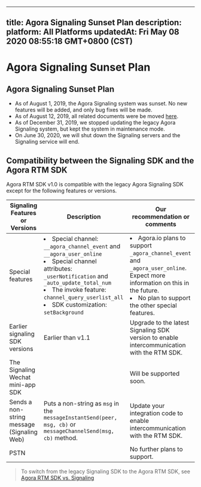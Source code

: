
---
title: Agora Signaling Sunset Plan
description: 
platform: All Platforms
updatedAt: Fri May 08 2020 08:55:18 GMT+0800 (CST)
---
# Agora Signaling Sunset Plan
## Agora Signaling Sunset Plan

-  As of August 1, 2019, the Agora Signaling system was sunset. No new features will be added, and only bug fixes will be made. 
-  As of August 12, 2019, all related documents were be moved [here](https://docs.agora.io/en/Signaling/product_signaling?platform=All%20Platforms).
- As of December 31, 2019, we stopped updating the legacy Agora Signaling system, but kept the system in maintenance mode. 
- On June 30, 2020, we will shut down the Signaling servers and the Signaling service will end.

## Compatibility between the Signaling SDK and the Agora RTM SDK

Agora RTM SDK v1.0 is compatible with the legacy Agora Signaling SDK except for the following features or versions.

|  Signaling Features or Versions          | Description                                                         | Our recommendation or comments      |
| ---------------------------------------------------------- | --------------------------------------------------------------------- | ------------------------------------------------------------- |
| Special features                                     | <li>Special channel: <code>\__agora_channel_event</code> and  <code>\__agora_user_online</code>  <li>Special channel attributes: <code>_userNotification</code> and <code> _auto_update_total_num</code> <li>The invoke feature: <code>channel_query_userlist_all</code> <li> SDK customization: <code>setBackground</code> | <li>Agora.io plans to support <code>_agora_channel_event</code> and <code>_agora_user_online</code>. Expect more information on this in the future. <li>No plan to support the other special features. |
| Earlier signaling SDK versions | Earlier than v1.1    | Upgrade to the latest Signaling SDK version to enable intercommunication with the RTM SDK.  |
| The Signaling Wechat mini-app SDK |                                                                  | Will be supported soon. |
| Sends a non-string message (Signaling Web) | Puts a non-string as `msg` in the `messageInstantSend(peer, msg, cb)` or `messageChannelSend(msg, cb)` method. | Update your integration code to enable intercommunication with the RTM SDK. |
| PSTN                      |                                                                 | No further plans to support. |
	
	
> To switch from the legacy Signaling SDK to the Agora RTM SDK, see [Agora RTM SDK vs. Signaling](../../en/Real-time-Messaging/rtm_signaling_android.md) 



